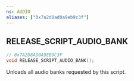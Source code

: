 ```yaml
---
ns: AUDIO
aliases: ["0x7a2d8ad0a9eb9c3f"]
---
```

## RELEASE_SCRIPT_AUDIO_BANK

```c
// 0x7A2D8AD0A9EB9C3F
void RELEASE_SCRIPT_AUDIO_BANK();
```

Unloads all audio banks requested by this script.

